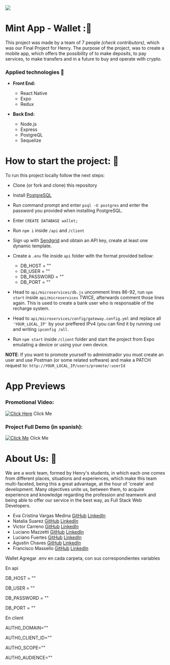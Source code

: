 <p align='left'>
    <img src='https://static.wixstatic.com/media/85087f_0d84cbeaeb824fca8f7ff18d7c9eaafd~mv2.png/v1/fill/w_160,h_30,al_c,q_85,usm_0.66_1.00_0.01/Logo_completo_Color_1PNG.webp' </img>
</p>

# Mint App - Wallet :💛

This project was made by a team of 7 people *(check contributors)*, which was our Final Project for Henry. The purpose of the project, was to create a mobile app, which offers the possibility of to make deposits, to pay services, to make transfers and in a future to buy and operate with crypto.

### Applied technologies :hammer:

- **Front End:**
    + React Native
    + Expo
    + Redux
    

- **Back End:**
    + Node.js
    + Express 
    + PostgreQL
    + Sequelize

# How to start the project: :rocket:

To run this project locally follow the next steps:

- Clone (or fork and clone) this repository
- Install [PostgreSQL](https://www.postgresql.org/) 
- Run command prompt and enter `psql -U postgres` and enter the password you provided when installing PostgreSQL.
- Enter `CREATE DATABASE wallet;` 
- Run ```npm i``` inside ```/api``` and ```/client```
- Sign up with [Sendgrid](https://sendgrid.com/) and obtain an API key, create at least one dynamic template.

- Create a `.env` file inside  `api` folder with the format provided bellow:
    + DB_HOST = ""
    + DB_USER  = "" 
    + DB_PASSWORD = ""
    + DB_PORT = ""

- Head to `api/microservices/db.js` uncomment lines 86-92, run `npm start` inside `api/microservices` TWICE, afterwards comment those lines again. This is used to create a bank user who is responsable of the recharge system.

- Head to `api/microservices/config/gateway.config.yml` and replace all `'YOUR_LOCAL_IP'` by your preffered IPv4 (you can find it by running `cmd` and writing `ipconfig /all`.

- Run `npm start` inside `/client` folder and start the project from Expo emulating a device or using your own device.

**NOTE**: If you want to promote yourself to administrador you must create an user and use Postman (or some related software) and make a PATCH request to: `http://YOUR_LOCAL_IP/users/promote/:userId`
# App Previews

### Promotional Video:
[![Click Here](https://img.youtube.com/vi/t1KtkQB5uQ8/0.jpg)](https://www.youtube.com/watch?v=t1KtkQB5uQ8) 
Click Me

### Project Full Demo (in spanish):

[![Click Me](https://img.youtube.com/vi/BcFIxGM8K_Y/0.jpg)](https://www.youtube.com/watch?v=BcFIxGM8K_Y)
Click Me

# About Us: :busts_in_silhouette:

We are a work team, formed by Henry's students, in which each one comes from different places, situations and experiences, which make this team multi-faceted, being this a great advantage, at the  hour of 'create' and development.
Many objectives unite us, between them, to acquire experience and knowledge regarding the profession and teamwork and being able to offer our service in the best way, as Full Stack Web Developers.
- Eva Cristina Vargas Medina [GitHub](https://github.com/evacvargas) [LinkedIn](https://www.linkedin.com/in/evargasm/)
- Natalia Suarez [GitHub](https://github.com/Natalia977) [LinkedIn](https://www.linkedin.com/in/natalia-suarez-full-stack-developer/)
- Victor Carreno [GitHub](https://github.com/ViJo0803) [LinkedIn](https://www.linkedin.com/in/victor-carreno-fullstack/)
- Luciano Mazzetti [GitHub](https://github.com/luchomazze) [LinkedIn](https://www.linkedin.com/in/luchomazze/)
- Luciano Fuertes [GitHub](https://github.com/Luciano-Fuertes) [LinkedIn](https://www.linkedin.com/in/luciano-fuertes/)
- Agustin Chaves [GitHub](https://github.com/AguChaves92) [LinkedIn](https://www.linkedin.com/in/agustin-chaves-b5bb7216a/)
- Francisco Massello [GitHub](https://github.com/franmassello) [LinkedIn](https://www.linkedin.com/in/francisco-massello/)







Wallet
Agregar .env en cada carpeta, con sus correspondientes variables

En api

DB_HOST = ""

DB_USER  = ""

DB_PASSWORD = ""

DB_PORT = ""


En client

AUTH0_DOMAIN=""

AUTH0_CLIENT_ID=""

AUTHO_SCOPE=""

AUTH0_AUDIENCE=""
